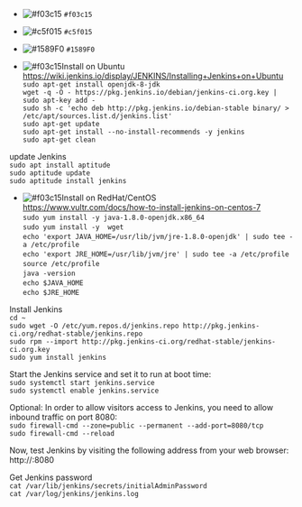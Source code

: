 - ![#f03c15](https://placehold.it/15/f03c15/000000?text=+) `#f03c15`
- ![#c5f015](https://placehold.it/15/c5f015/000000?text=+) `#c5f015`
- ![#1589F0](https://placehold.it/15/1589F0/000000?text=+) `#1589F0`

- ![#f03c15](https://placehold.it/15/f03c15/000000?text=+)Install on Ubuntu  
https://wiki.jenkins.io/display/JENKINS/Installing+Jenkins+on+Ubuntu  
`sudo apt-get install openjdk-8-jdk`  
`wget -q -O - https://pkg.jenkins.io/debian/jenkins-ci.org.key | sudo apt-key add -`  
`sudo sh -c 'echo deb http://pkg.jenkins.io/debian-stable binary/ > /etc/apt/sources.list.d/jenkins.list'`  
`sudo apt-get update`  
`sudo apt-get install --no-install-recommends -y jenkins`  
`sudo apt-get clean`  
  
update Jenkins  
`sudo apt install aptitude`  
`sudo aptitude update`  
`sudo aptitude install jenkins`  
  
- ![#f03c15](https://placehold.it/15/f03c15/000000?text=+)Install on RedHat/CentOS  
https://www.vultr.com/docs/how-to-install-jenkins-on-centos-7  
`sudo yum install -y java-1.8.0-openjdk.x86_64`  
`sudo yum install -y  wget`  
`echo 'export JAVA_HOME=/usr/lib/jvm/jre-1.8.0-openjdk' | sudo tee -a /etc/profile`  
`echo 'export JRE_HOME=/usr/lib/jvm/jre' | sudo tee -a /etc/profile`  
`source /etc/profile`  
`java -version`  
`echo $JAVA_HOME`  
`echo $JRE_HOME`  
  
Install Jenkins  
`cd ~`  
`sudo wget -O /etc/yum.repos.d/jenkins.repo http://pkg.jenkins-ci.org/redhat-stable/jenkins.repo`  
`sudo rpm --import http://pkg.jenkins-ci.org/redhat-stable/jenkins-ci.org.key`  
`sudo yum install jenkins`  
  
Start the Jenkins service and set it to run at boot time:  
`sudo systemctl start jenkins.service`  
`sudo systemctl enable jenkins.service`  
  
Optional: In order to allow visitors access to Jenkins, you need to allow inbound traffic on port 8080:  
`sudo firewall-cmd --zone=public --permanent --add-port=8080/tcp`  
`sudo firewall-cmd --reload`  
  
Now, test Jenkins by visiting the following address from your web browser:  
http://<your-Vultr-server-IP>:8080  
  
Get Jenkins password  
`cat /var/lib/jenkins/secrets/initialAdminPassword`  
`cat /var/log/jenkins/jenkins.log`  
